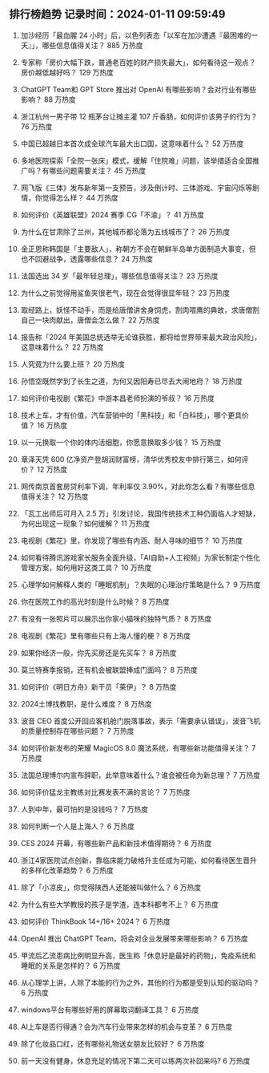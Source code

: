 
## 排行榜趋势 记录时间：2024-01-11 09:59:49
  
  1. 加沙经历「最血腥 24 小时」后，以色列表态「以军在加沙遭遇『最困难的一天』」，哪些信息值得关注？ 885 万热度
    
  2. 专家称「房价大幅下跌，普通老百姓的财产损失最大」，如何看待这一观点？房价越低越好吗？ 129 万热度
    
  3. ChatGPT Team和 GPT Store 推出对 OpenAI 有哪些影响？会对行业有哪些影响？ 88 万热度
    
  4. 浙江杭州一男子带 12 瓶茅台让摊主灌 107 斤香肠，如何评价该男子的行为？ 76 万热度
    
  5. 中国已超越日本首次成全球汽车最大出口国，这意味着什么？ 52 万热度
    
  6. 多地医院探索「全院一张床」模式，缓解「住院难」问题，该举措适合全国推广吗？有哪些问题需要关注？ 45 万热度
    
  7. 网飞版《三体》发布新年第一支预告，涉及倒计时、三体游戏、宇宙闪烁等剧情，你觉得怎么样？ 44 万热度
    
  8. 如何评价《英雄联盟》2024 赛季 CG「不渝」？ 41 万热度
    
  9. 为什么在甘肃除了兰州，其他城市都沦落为五线城市了？ 26 万热度
    
  10. 金正恩称韩国是「主要敌人」，称朝方不会在朝鲜半岛单方面制造大事变，但也不回避战争，透露哪些信息？ 24 万热度
    
  11. 法国选出 34 岁「最年轻总理」，哪些信息值得关注？ 23 万热度
    
  12. 为什么之前觉得用鲨鱼夹很老气，现在会觉得很显年轻？ 23 万热度
    
  13. 取经路上，妖怪不动手，而是给唐僧讲舍身饲虎，割肉喂鹰的典故，求唐僧割自己一块肉献出，唐僧会怎么做？ 22 万热度
    
  14. 报告称「2024 年美国总统选举无论谁获胜，都将给世界带来最大政治风险」，这意味着什么？ 22 万热度
    
  15. 人究竟为什么要上班？ 20 万热度
    
  16. 孙悟空既然学到了长生之道，为何又因阳寿已尽去大闹地府？ 18 万热度
    
  17. 如何评价电视剧《繁花》中游本昌老师扮演的爷叔？ 16 万热度
    
  18. 技术上车，才有价值，汽车营销中的「黑科技」和「白科技」，哪个更具价值？ 16 万热度
    
  19. 以一元换取一个你的体内活细胞，你愿意换取多少钱？ 15 万热度
    
  20. 章泽天凭 600 亿净资产登胡润财富榜，清华优秀校友中排行第三，如何评价？ 12 万热度
    
  21. 网传南京首套房贷利率下调，年利率仅 3.90%，对此你怎么看？有哪些信息值得关注？ 12 万热度
    
  22. 「瓦工出师后可月入 2.5 万」引发讨论，我国传统技术工种仍面临人才短缺，为何出现这一现象？如何缓解？ 11 万热度
    
  23. 电视剧《繁花》里，你发现了哪些有内涵、耐人寻味的细节？ 10 万热度
    
  24. 如何看待腾讯游戏家长服务全面升级，「AI自助+人工视频」为家长制定个性化管理方案，如何用好这类工具？ 10 万热度
    
  25. 心理学如何解释人类的「睡眠机制」？失眠的心理治疗策略是什么？ 9 万热度
    
  26. 你在医院工作的高光时刻是什么时候？ 8 万热度
    
  27. 有没有一张照片可以展示出你家小猫咪的独特气质？ 8 万热度
    
  28. 电视剧《繁花》里有哪些只有上海人懂的梗？ 8 万热度
    
  29. 如果你经济一般，你先买房还是先买车？ 8 万热度
    
  30. 莫兰特赛季报销，还有机会被联盟捧成门面吗？ 8 万热度
    
  31. 如何评价《明日方舟》新干员「莱伊」？ 8 万热度
    
  32. 2024土博找教职，是什么难度？ 8 万热度
    
  33. 波音 CEO 首度公开回应客机舱门脱落事故，表示「需要承认错误」，波音飞机的质量控制存在哪些问题？ 7 万热度
    
  34. 如何评价新发布的荣耀 MagicOS 8.0 魔法系统，有哪些新功能值得关注？ 7 万热度
    
  35. 法国总理博尔内宣布辞职，此举意味着什么？谁会被任命为新总理？ 7 万热度
    
  36. 如何评价猛龙主教练对比赛发表不满的言论？ 7 万热度
    
  37. 人到中年，最可怕的是没钱吗？ 7 万热度
    
  38. 如何判断一个人是上海人？ 6 万热度
    
  39. CES 2024 开幕，有哪些新产品和新技术值得期待？ 6 万热度
    
  40. 浙江4家医院试点创新，靠临床能力破格升主任成为可能，如何看待医生晋升的多样化改革趋势？ 6 万热度
    
  41. 除了「小凉皮」，你觉得陕西人还能被叫做什么？ 6 万热度
    
  42. 为什么有些大学教授的孩子是学渣，连本科都考不上？ 6 万热度
    
  43. 如何评价 ThinkBook  14+/16+ 2024？ 6 万热度
    
  44. OpenAI 推出 ChatGPT Team，将会对企业发展带来哪些影响？ 6 万热度
    
  45. 甲流后乙流患病比例明显升高，医生称「休息好是最好的药物」，免疫系统和睡眠的关系是怎样的？ 6 万热度
    
  46. 从心理学上讲，人除了本能的行为之外，其他的行为都是受到认知的驱动吗？ 6 万热度
    
  47. windows平台有哪些好用的屏幕取词翻译工具？ 6 万热度
    
  48. AI上车是否行得通？会为汽车行业带来怎样的机会与变革？ 6 万热度
    
  49. 除了化妆品口红，还有哪些礼物送女朋友比较好？ 6 万热度
    
  50. 前一天没有健身，休息充足的情况下第二天可以练两次补回来吗? 6 万热度
    